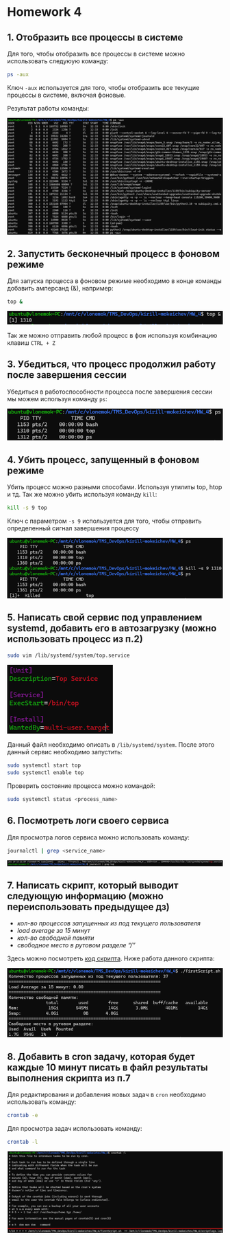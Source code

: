 # Homework 4

## 1. Отобразить все процессы в системе

Для того, чтобы отобразить все процессы в системе можно использовать следуюую команду:

```bash
ps -aux
```

Ключ ```-aux``` используется для того, чтобы отобразить все текущие процессы в системе, включая фоновые.

Результат работы команды:

![task1](screenshots/task1.png)

## 2. Запустить бесконечный процесс в фоновом режиме

Для запуска процесса в фоновом режиме необходимо в конце команды добавить амперсанд (&), например:

```bash
top &
```

![task2](screenshots/task2_1.png)

Так же можно отправить любой процесс в фон используя комбинацию клавиш ```CTRL + Z```

## 3. Убедиться, что процесс продолжил работу после завершения сессии

Убедиться в работоспособности процесса после завершения сессии мы можем используя команду ```ps```:

![task3](screenshots/task3.png)

## 4. Убить процесс, запущенный в фоновом режиме

Убить процесс можно разными способами. Используя утилиты top, htop и тд. Так же можно убить используя команду ```kill```:

```bash
kill -s 9 top
```

Ключ с параметром ```-s 9``` используется для того, чтобы отправить определенный сигнал завершения процессу

![task4](screenshots/task4.png)

## 5. Написать свой сервис под управлением systemd, добавить его в автозагрузку (можно использовать процесс из п.2)

```bash
sudo vim /lib/systemd/system/top.service
```

![task5](screenshots/task5.png)

Данный файл необходимо описать в ```/lib/systemd/system```. После этого данный сервис необходимо запустить:

```bash
sudo systemctl start top
sudo systemctl enable top
```

Проверить состояние процесса можно командой:

```bash
sudo systemctl status <process_name>
```

## 6. Посмотреть логи своего сервиса

Для просмотра логов сервиса можно использовать команду:

```bash
journalctl | grep <service_name>
```

![task6](screenshots/task6.png)

## 7. Написать скрипт, который выводит следующую информацию (можно переиспользовать предыдущее дз)

* *кол-во процессов запущенных из под текущего пользователя*
* *load average за 15 минут*
* *кол-во свободной памяти*
* *свободное место в рутовом разделе “/”*

Здесь можно посмотреть [код скрипта](firstScript.sh). Ниже работа данного скрипта:

![task7](screenshots/task7.png)

## 8. Добавить в cron задачу, которая будет каждые 10 минут писать в файл результаты выполнения скрипта из п.7

Для редактирования и добавления новых задач в ```cron``` необходимо использовать команду:

```bash
crontab -e
```

Для просмотра задач использовать команду:

```bash
crontab -l
```

![task8](screenshots/task8.png)
